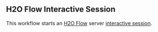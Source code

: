 ## H2O Flow Interactive Session
This workflow starts an [H2O Flow](https://docs.h2o.ai/h2o/latest-stable/h2o-docs/flow.html) server [interactive session](https://github.com/parallelworks/interactive_session/blob/main/README-v3.md).


